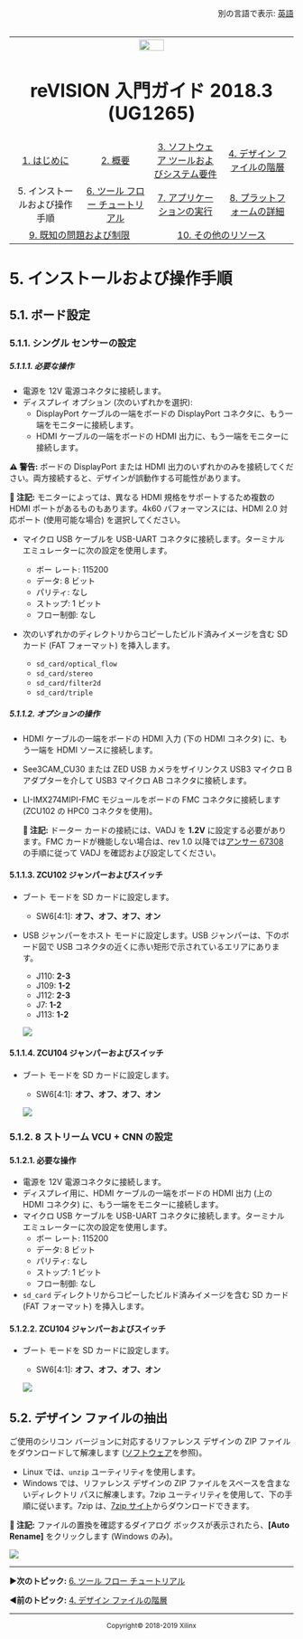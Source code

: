 <p align="right">
            別の言語で表示: <a href="../../Docs/operating-instructions.md">英語</a>    <table style="width:100%"><table style="width:100%">
  <tr>

<th width="100%" colspan="6"><img src="https://www.xilinx.com/content/dam/xilinx/imgs/press/media-kits/corporate/xilinx-logo.png" width="30%"/><h1>reVISION 入門ガイド 2018.3 (UG1265)</h1>
</th>

  </tr>
  <tr>
    <td width="17%" align="center"><a href="../README.md">1. はじめに</a></td>
    <td width="16%" align="center"><a href="overview.md">2. 概要</a></td>
    <td width="17%" align="center"><a href="software-tools-system-requirements.md">3. ソフトウェア ツールおよびシステム要件</a></td>
    <td width="17%" align="center"><a href="design-file-hierarchy.md">4. デザイン ファイルの階層</a></td>
</tr>
<tr>
    <td width="17%" align="center">5. インストールおよび操作手順</td>
    <td width="16%" align="center"><a href="tool-flow-tutorials.md">6. ツール フロー チュートリアル</a></td>
    <td width="17%" align="center"><a href="run-application.md">7. アプリケーションの実行</a></td>
    <td width="17%" align="center"><a href="platform-details.md">8. プラットフォームの詳細</a></td>    
  </tr>
<tr>
    <td width="17%" align="center" colspan="2"><a href="known-issues-limitations.md">9. 既知の問題および制限</a></td>
    <td width="16%" align="center" colspan="2"><a href="additional-references.md">10. その他のリソース</a></td>
</tr>
</table>

# 5. インストールおよび操作手順

## 5.1. ボード設定
### 5.1.1. シングル センサーの設定

##### 5.1.1.1. 必要な操作
* 電源を 12V 電源コネクタに接続します。
* ディスプレイ オプション (次のいずれかを選択):
  * DisplayPort ケーブルの一端をボードの DisplayPort コネクタに、もう一端をモニターに接続します。
  * HDMI ケーブルの一端をボードの HDMI 出力に、もう一端をモニターに接続します。

**:warning: 警告:** ボードの DisplayPort または HDMI 出力のいずれかのみを接続してください。両方接続すると、デザインが誤動作する可能性があります。

**:pushpin: 注記:** モニターによっては、異なる HDMI 規格をサポートするため複数の HDMI ポートがあるものもあります。4k60 パフォーマンスには、HDMI 2.0 対応ポート (使用可能な場合) を選択してください。

* マイクロ USB ケーブルを USB-UART コネクタに接続します。ターミナル エミュレーターに次の設定を使用します。
  * ボー レート: 115200
  * データ: 8 ビット
  * パリティ: なし
  * ストップ: 1 ビット
  * フロー制御: なし

* 次のいずれかのディレクトリからコピーしたビルド済みイメージを含む SD カード (FAT フォーマット) を挿入します。
  * `sd_card/optical_flow`
  * `sd_card/stereo`
  * `sd_card/filter2d`
  * `sd_card/triple`

##### 5.1.1.2. オプションの操作
* HDMI ケーブルの一端をボードの HDMI 入力 (下の HDMI コネクタ) に、もう一端を HDMI ソースに接続します。
* See3CAM_CU30 または ZED USB カメラをザイリンクス USB3 マイクロ B アダプターを介して USB3 マイクロ AB コネクタに接続します。
* LI-IMX274MIPI-FMC モジュールをボードの FMC コネクタに接続します (ZCU102 の HPC0 コネクタを使用)。

  **:pushpin: 注記:** ドーター カードの接続には、VADJ を **1.2V** に設定する必要があります。FMC カードが機能しない場合は、rev 1.0 以降では[アンサー 67308](https://japan.xilinx.com/support/answers/67308.html) の手順に従って VADJ を確認および設定してください。

#### 5.1.1.3. ZCU102 ジャンパーおよびスイッチ
* ブート モードを SD カードに設定します。
  * SW6[4:1]: **オフ、オフ、オフ、オン**
* USB ジャンパーをホスト モードに設定します。USB ジャンパーは、下のボード図で USB コネクタの近くに赤い矩形で示されているエリアにあります。
  * J110: **2-3**
  * J109: **1-2**
  * J112: **2-3**
  * J7: **1-2**
  * J113: **1-2**

  ![](images/zcu102_rv_board_setup_2017.4.jpg)

#### 5.1.1.4. ZCU104 ジャンパーおよびスイッチ
* ブート モードを SD カードに設定します。
  * SW6[4:1]: **オフ、オフ、オフ、オン**

  ![](images/zcu104_board_setup_2017.4.jpg)

### 5.1.2. 8 ストリーム VCU + CNN の設定

#### 5.1.2.1. 必要な操作
* 電源を 12V 電源コネクタに接続します。
* ディスプレイ用に、HDMI ケーブルの一端をボードの HDMI 出力 (上の HDMI コネクタ) に、もう一端をモニターに接続します。
* マイクロ USB ケーブルを USB-UART コネクタに接続します。ターミナル エミュレーターに次の設定を使用します。
  * ボー レート: 115200
  * データ: 8 ビット
  * パリティ: なし
  * ストップ: 1 ビット
  * フロー制御: なし
* `sd_card` ディレクトリからコピーしたビルド済みイメージを含む SD カード (FAT フォーマット) を挿入します。

#### 5.1.2.2. ZCU104 ジャンパーおよびスイッチ
* ブート モードを SD カードに設定します。
  * SW6[4:1]: **オフ、オフ、オフ、オン**

  ![](images/vcu_8stream_cnn.jpg)

## 5.2. デザイン ファイルの抽出

ご使用のシリコン バージョンに対応するリファレンス デザインの ZIP ファイルをダウンロードして解凍します ([ソフトウェア](software-tools-system-requirements.md#32-ソフトウェア)を参照)。
* Linux では、`unzip` ユーティリティを使用します。
* Windows では、リファレンス デザインの ZIP ファイルをスペースを含まないディレクトリ パスに解凍します。7zip ユーティリティを使用して、下の手順に従います。7zip は、[7zip サイト](http://www.7-zip.org/)からダウンロードできます。


**:pushpin: 注記:** ファイルの置換を確認するダイアログ ボックスが表示されたら、**[Auto Rename]** をクリックします (Windows のみ)。

  ![](images/7zip-1.jpg)
<hr/>

:arrow_forward:**次のトピック:** [6. ツール フロー チュートリアル](tool-flow-tutorials.md)

:arrow_backward:**前のトピック:** [4. デザイン ファイルの階層](design-file-hierarchy.md)
<hr/>
<p align="center"><sup>Copyright&copy; 2018-2019 Xilinx</sup></p>
